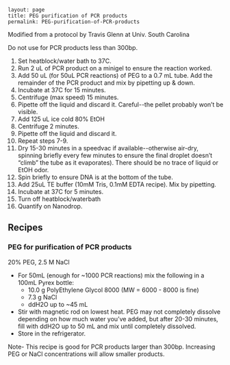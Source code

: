 ~~~
layout: page
title: PEG purification of PCR products
permalink: PEG-purification-of-PCR-products
~~~

Modified from a protocol by Travis Glenn at Univ. South Carolina

Do not use for PCR products less than 300bp.

1. Set heatblock/water bath to 37C.
2. Run 2 uL of PCR product on a minigel to ensure the reaction worked.
3. Add 50 uL (for 50uL PCR reactions) of PEG to a 0.7 mL tube. Add the remainder of the PCR product and mix by pipetting up & down.
4. Incubate at 37C for 15 minutes.
5. Centrifuge (max speed) 15 minutes.
6. Pipette off the liquid and discard it.  Careful--the pellet probably won’t be visible.
7. Add 125 uL ice cold 80% EtOH
8. Centrifuge 2 minutes.
9. Pipette off the liquid and discard it.
10. Repeat steps 7-9.
11. Dry 15-30 minutes in a speedvac if available--otherwise air-dry, spinning briefly every few minutes to ensure the final droplet doesn’t “climb” the tube as it evaporates). There should be no trace of liquid or EtOH odor.
12. Spin briefly to ensure DNA is at the bottom of the tube.
13. Add 25uL TE buffer (10mM Tris, 0.1mM EDTA recipe). Mix by pipetting.
14. Incubate at 37C for 5 minutes.
15. Turn off heatblock/waterbath
16. Quantify on Nanodrop.

## Recipes

### PEG for purification of PCR products
20% PEG, 2.5 M NaCl

  * For 50mL (enough for ~1000 PCR reactions) mix the following in a 100mL Pyrex bottle:
    * 10.0 g PolyEthylene Glycol 8000 (MW = 6000 - 8000 is fine)
    * 7.3 g NaCl
    * ddH2O up to ~45 mL
  * Stir with magnetic rod on lowest heat. PEG may not completely dissolve depending on how much water you’ve added, but after 20-30 minutes, fill with  ddH2O up to 50 mL and mix until completely dissolved.
  * Store in the refrigerator.

Note- This recipe is good for PCR products larger than 300bp. Increasing PEG or NaCl concentrations will allow smaller products.
